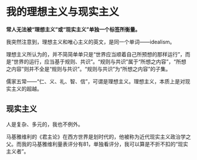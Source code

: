 # 我的理想主义与现实主义

**常人无法被“理想主义”或“现实主义”单独一个标签所衡量。**

我突然注意到，理想主义和唯心主义的英文，是同一个单词——idealism。





理想主义所认为的，并不简简单单只是“世界应当顺着自己所预想的那样运行”，而是“世界的运行，应当基于规则、共识”。“规则与共识”属于“所想之内容”，“所想之内容”则并不全是“规则与共识”。“规则与共识”为“所想之内容”的子集。

儒家五常——“仁、义、礼、智、信”，可谓是理想主义。理想主义，本质上是对现实主义的超越。



## 现实主义

人是复杂、多元的，我也不例外。

马基雅维利的《君主论》在西方世界是划时代的，他被称为近代现实主义政治学之父。而我的马基雅维利量表评分有81，单独看评分，我可以算是不折不扣的“现实主义者”。

